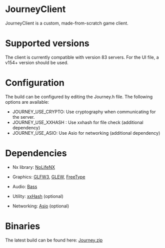 # JourneyClient
JourneyClient is a custom, made-from-scratch game client.

# Supported versions
The client is currently compatible with version 83 servers.
For the UI file, a v154+ version should be used.

# Configuration
The build can be configured by editing the Journey.h file. The following options are available:
- JOURNEY_USE_CRYPTO: Use cryptography when communicating for the server.
- JOURNEY_USE_XXHASH : Use xxhash for file check (additional dependency)
- JOURNEY_USE_ASIO: Use Asio for networking (additional dependency)

# Dependencies
- Nx library:
[NoLifeNX](https://github.com/NoLifeDev/NoLifeNx)

- Graphics:
[GLFW3](http://www.glfw.org/download.html), [GLEW](http://glew.sourceforge.net/), [FreeType](http://www.freetype.org/)

- Audio:
[Bass](http://www.un4seen.com/)

- Utility:
[xxHash](https://github.com/Cyan4973/xxHash) (optional)

- Networking:
[Asio](http://think-async.com/) (optional)

# Binaries
The latest build can be found here: [Journey.zip](http://www.mediafire.com/download/1hffg345wjrad7u/Journey.zip)